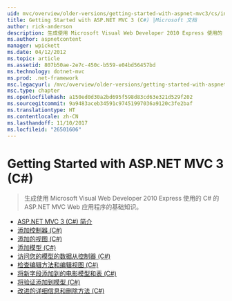```yaml
---
uid: mvc/overview/older-versions/getting-started-with-aspnet-mvc3/cs/index
title: Getting Started with ASP.NET MVC 3 (C#) |Microsoft 文档
author: rick-anderson
description: 生成使用 Microsoft Visual Web Developer 2010 Express 使用的 C# 的 ASP.NET MVC Web 应用程序的基础知识。
ms.author: aspnetcontent
manager: wpickett
ms.date: 04/12/2012
ms.topic: article
ms.assetid: 807b50ae-2e7c-450c-b559-e04bd56457bd
ms.technology: dotnet-mvc
ms.prod: .net-framework
msc.legacyurl: /mvc/overview/older-versions/getting-started-with-aspnet-mvc3/cs
msc.type: chapter
ms.openlocfilehash: a150ed0d30a2bd695f598d83cd63e321d529f202
ms.sourcegitcommit: 9a9483aceb34591c97451997036a9120c3fe2baf
ms.translationtype: HT
ms.contentlocale: zh-CN
ms.lasthandoff: 11/10/2017
ms.locfileid: "26501606"
---
```

<a name="getting-started-with-aspnet-mvc-3-c"></a>Getting Started with ASP.NET MVC 3 (C#)
====================
> 生成使用 Microsoft Visual Web Developer 2010 Express 使用的 C# 的 ASP.NET MVC Web 应用程序的基础知识。


- [ASP.NET MVC 3 (C#) 简介](intro-to-aspnet-mvc-3.md)
- [添加控制器 (C#)](adding-a-controller.md)
- [添加的视图 (C#)](adding-a-view.md)
- [添加模型 (C#)](adding-a-model.md)
- [访问您的模型的数据从控制器 (C#)](accessing-your-models-data-from-a-controller.md)
- [检查编辑方法和编辑视图 (C#)](examining-the-edit-methods-and-edit-view.md)
- [将新字段添加到的电影模型和表 (C#)](adding-a-new-field.md)
- [将验证添加到模型 (C#)](adding-validation-to-the-model.md)
- [改进的详细信息和删除方法 (C#)](improving-the-details-and-delete-methods.md)
